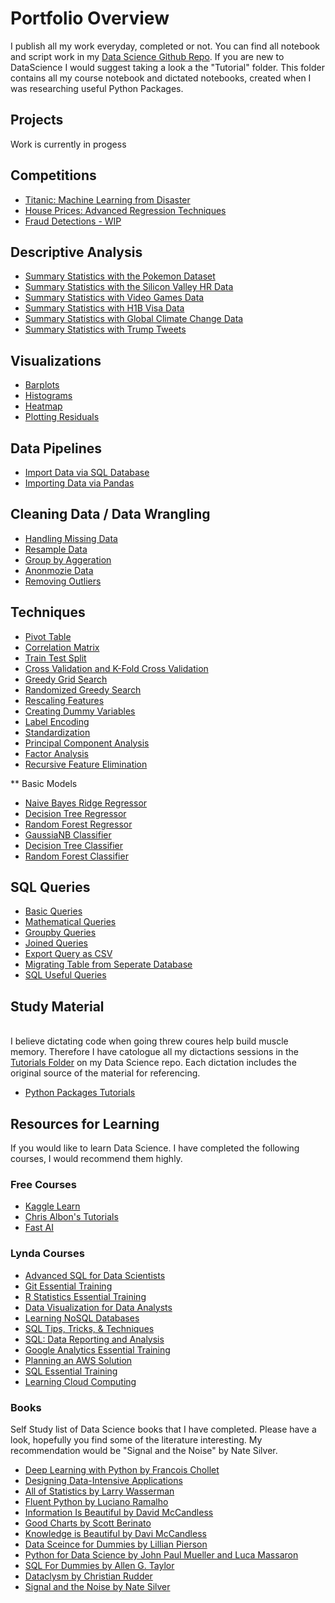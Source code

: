 # Portfolio Overview

I publish all my work everyday, completed or not. You can find all notebook and script work in my [Data Science Github Repo](https://github.com/kavisek/DataScience). If you are new to DataScience I would suggest taking a look a the "Tutorial" folder. This folder contains all my course notebook and dictated notebooks, created when I was researching useful Python Packages.

## Projects

Work is currently in progess

## Competitions

* [Titanic: Machine Learning from Disaster](https://github.com/kavisek/DataScience/tree/master/Competitions/Titanic%20Competition)
* [House Prices: Advanced Regression Techniques](https://github.com/kavisek/DataScience/tree/master/Competitions/Price%20Competition)
* [Fraud Detections - WIP](https://github.com/kavisek/DataScience/tree/master/Competitions/Fraud%20Competition)


## Descriptive Analysis

* [Summary Statistics with the Pokemon Dataset](https://github.com/kavisek/DataScience/blob/master/Descriptive%20Analysis/Pokemon/11-17-19%20Pokemon%20Summary%20Statistics.ipynb)
* [Summary Statistics with the Silicon Valley HR Data](https://github.com/kavisek/DataScience/blob/master/Descriptive%20Analysis/Silicon%20Valley%20Diversity/11-12-17%20Silicon%20Valley%20Summary%20Statistics.ipynb)
* [Summary Statistics with Video Games Data](https://github.com/kavisek/DataScience/blob/master/Descriptive%20Analysis/Video%20Games%20Sales/11-11-17%20Video%20Games%20Sales%20Summary%20Statistics.ipynb)
* [Summary Statistics with H1B Visa Data](https://github.com/kavisek/DataScience/blob/master/Descriptive%20Analysis/H1B%20Visas/12-14-17%20H1B%20Visas.ipynb)
* [Summary Statistics with Global Climate Change Data](https://github.com/kavisek/DataScience/blob/master/Descriptive%20Analysis/Climate%20Change%20-%20Earth%20Surface%20Temperature%20Data/11-13-17%20Climate%20Change%20Exploratory%20Analysis.ipynb)
* [Summary Statistics with Trump Tweets]()


## Visualizations

* [Barplots](https://github.com/kavisek/DataScience/blob/master/Visualizations/02-02-15%20Barplots.ipynb)
* [Histograms](https://github.com/kavisek/DataScience/blob/master/Visualizations/08-05-17%20Histograms.ipynb)
* [Heatmap](https://github.com/kavisek/DataScience/blob/master/Visualizations/12-04-17%20Seaborn%20Heatmap.ipynb)
* [Plotting Residuals](https://github.com/kavisek/DataScience/blob/master/Techniques/10-15-17%20Plotting%20Residuals.ipynb)


## Data Pipelines

* [Import Data via SQL Database](https://github.com/kavisek/DataScience/blob/master/Pipelines/01-13-17%20Import%20Data%20from%20RDS.ipynb)
* [Importing Data via Pandas](https://github.com/kavisek/DataScience/blob/master/Pipelines/02-02-18%20Importing%20Data%20by%20CSV.ipynb)


## Cleaning Data / Data Wrangling

* [Handling Missing Data](https://github.com/kavisek/DataScience/blob/master/Techniques/10-02-17%20Handling%20Missing%20Data.ipynb)
* [Resample Data](https://github.com/kavisek/DataScience/blob/master/Techniques/02-02-18%20Resampling%20Data.ipynb)
* [Group by Aggeration](https://github.com/kavisek/DataScience/blob/master/Guides/02-02-19%20Group%20by%20Aggregations.ipynb)
* [Anonmozie Data](https://github.com/kavisek/DataSc\ience/blob/master/Techniques/09-27-17%20How%20to%20Anonymize%20Data.ipynb)
* [Removing Outliers](https://github.com/kavisek/DataScience/blob/master/Techniques/03-08-18%20Removing%20Outliers.ipynb)


## Techniques

* [Pivot Table](https://github.com/kavisek/DataScience/blob/master/Techniques/11-07-19%20Crosstab%20Table.ipynb)
* [Correlation Matrix](https://github.com/kavisek/DataScience/blob/master/Techniques/10-15-17%20Correlation%20Matrix.ipynb)
* [Train Test Split](https://github.com/kavisek/DataScience/blob/master/Techniques/08-01-17%20Train-Test%20Split.ipynb)
* [Cross Validation and K-Fold Cross Validation](https://github.com/kavisek/DataScience/blob/master/Techniques/08-01-17%20Cross%20Validation%20and%20K-Folds.ipynb)
* [Greedy Grid Search](https://github.com/kavisek/DataScience/blob/master/Techniques/08-01-17%20Full%20Grid%20Search.ipynb)
* [Randomized Greedy Search](https://github.com/kavisek/DataScience/blob/master/Techniques/08-01-17%20Random%20Grid%20Search.ipynb)
* [Rescaling Features](https://github.com/kavisek/DataScience/blob/master/Guides/10-15-17%20Rescaling%20Features.ipynb)
* [Creating Dummy Variables](https://github.com/kavisek/DataScience/blob/master/Techniques/03-28-18%20Dummy%20Variables.ipynb)
* [Label Encoding](https://github.com/kavisek/DataScience/blob/master/Techniques/11-08-17%20Label%20Encoding.ipynb)
* [Standardization](https://github.com/kavisek/DataScience/blob/master/Techniques/03-28-18%20Standardization.ipynb)
* [Principal Component Analysis](https://github.com/kavisek/DataScience/blob/master/Techniques/08-01-17%20Factor%20Analysis%20and%20PCA.ipynb)
* [Factor Analysis](https://github.com/kavisek/DataScience/blob/master/Techniques/08-01-17%20Factor%20Analysis%20and%20PCA.ipynb)
* [Recursive Feature Elimination](https://github.com/kavisek/DataScience/blob/master/Techniques/08-01-17%20Recursive%20Feature%20Elimination.ipynb)


** Basic Models

* [Naive Bayes Ridge Regressor](https://github.com/kavisek/DataScience/blob/master/Predictive%20Analysis/Naive%20Bayes%20Ridge%20Regressor.ipynb)
* [Decision Tree Regressor](https://github.com/kavisek/DataScience/blob/master/Predictive%20Analysis/Decision%20Tree%20Regressor.ipynb)
* [Random Forest Regressor](https://github.com/kavisek/DataScience/blob/master/Predictive%20Analysis/Random%20Forest%20Regessor.ipynb)
* [GaussiaNB Classifier](https://github.com/kavisek/DataScience/blob/master/Predictive%20Analysis/Naive%20Bayes%20Classifier.ipynb)
* [Decision Tree Classifier](https://github.com/kavisek/DataScience/blob/master/Predictive%20Analysis/Decision%20Tree%20Classifier.ipynb)
* [Random Forest Classifier](https://github.com/kavisek/DataScience/blob/master/Predictive%20Analysis/Random%20Forest%20Classifier.ipynb)

## SQL Queries

* [Basic Queries]()
* [Mathematical Queries]()
* [Groupby Queries]()
* [Joined Queries]()
* [Export Query as CSV]() 
* [Migrating Table from Seperate Database](https://github.com/kavisek/DataScience/blob/master/SQL/Useful%20Snippets/Copy%20Data%20from%20Table%20to%20Table.sql)
* [SQL Useful Queries]()

## Study Material

<br>I  believe dictating code when going threw coures help build muscle memory. Therefore I have catologue all my dictactions sessions in the [Tutorials Folder](https://github.com/kavisek/DataScience/tree/master/Tutorials) on my Data Science repo. Each dictation includes the original source of the material for referencing. 

* [Python Packages Tutorials](https://github.com/kavisek/DataScience/tree/master/Tutorials)

## Resources for Learning

If you would like to learn Data Science. I have completed the following courses, I would recommend them highly. 

### Free Courses

* [Kaggle Learn](https://www.kaggle.com/learn/overview)
* [Chris Albon's Tutorials](https://chrisalbon.com/)
* [Fast AI](http://www.fast.ai/)

### Lynda Courses

* [Advanced SQL for Data Scientists](https://www.lynda.com/SQL-tutorials/Advanced-SQL-Data-Scientists/559183-2.html)
* [Git Essential Training](https://www.lynda.com/Git-tutorials/Git-Essential-Training/100222-2.html)
* [R Statistics Essential Training](https://www.linkedin.com/learning/r-statistics-essential-training?originalSubdomain=ca)
* [Data Visualization for Data Analysts](https://www.lynda.com/Data-Visualization-tutorials/7265-0.html)
* [Learning NoSQL Databases](https://www.lynda.com/NoSQL-tutorials/Up-Running-NoSQL-Databases/111598-2.html)
* [SQL Tips, Tricks, & Techniques](https://www.lynda.com/SQL-tutorials/SQL-Tips-Tricks-Data-Science/558576-2.html)
* [SQL: Data Reporting and Analysis](https://www.lynda.com/SQL-tutorials/Welcome/529631/551694-4.html)
* [Google Analytics Essential Training](https://www.lynda.com/Google-Analytics-tutorials/Google-Analytics-Essential-Training/574707-2.html)
* [Planning an AWS Solution](https://www.lynda.com/Amazon-Web-Services-tutorials/Planning-AWS-Solution/628703-2.html)
* [SQL Essential Training](https://www.lynda.com/SQL-tutorials/SQL-Essential-Training/139988-2.html)
* [Learning Cloud Computing](https://www.lynda.com/Cloud-Computing-tutorials/Cloud-Computing-Cloud-DevOps/532185-2.html)

### Books

Self Study list of Data Science books that I have completed. Please have a look, hopefully you find some of the literature interesting. My recommendation would be "Signal and the  Noise" by Nate Silver.

* [Deep Learning with Python by Francois Chollet](https://www.amazon.ca/Deep-Learning-Python-Francois-Chollet/dp/1617294438/ref=sr_1_2/136-2836014-3216124?ie=UTF8&qid=1521815274&sr=8-2&keywords=deep+learning+python)
* [Designing Data-Intensive Applications](https://www.amazon.ca/gp/product/1449373321/ref=oh_aui_detailpage_o00_s00?ie=UTF8&psc=1)
* [All of Statistics by Larry Wasserman](https://www.amazon.ca/gp/product/0387402721/ref=oh_aui_detailpage_o05_s00?ie=UTF8&psc=1)
* [Fluent Python by Luciano Ramalho](https://www.amazon.ca/Fluent-Python-Concise-Effective-Programming/dp/1491946008/ref=sr_1_fkmr0_1?ie=UTF8&qid=1522070215&sr=8-1-fkmr0&keywords=fluent+in+python+by+Luciano)
* [Information Is Beautiful by David McCandless](https://www.amazon.ca/gp/product/0007492898/ref=oh_aui_detailpage_o08_s00?ie=UTF8&psc=1)
* [Good Charts by Scott Berinato](https://www.amazon.ca/gp/product/1633690709/ref=oh_aui_detailpage_o07_s00?ie=UTF8&psc=1)
* [Knowledge is Beautiful by Davi McCandless](https://www.amazon.ca/gp/product/0007427921/ref=oh_aui_detailpage_o09_s00?ie=UTF8&psc=1)
* [Data Sceince for Dummies by Lillian Pierson](https://www.amazon.ca/Data-Science-Dummies-Lillian-Pierson/dp/1118841557/ref=sr_1_3?s=books&ie=UTF8&qid=1522070231&sr=1-3&keywords=Data+Science+for+Dummies&dpID=51MXppBef9L&preST=_SX198_BO1,204,203,200_QL40_&dpSrc=srch)
* [Python for Data Science by John Paul Mueller and Luca Massaron](https://www.amazon.ca/Python-Data-Science-Dummies-Mueller/dp/1118844181/ref=sr_1_2?s=books&ie=UTF8&qid=1522070268&sr=1-2&keywords=Python+for+Data+Science)
* [SQL For Dummies by Allen G. Taylor](https://www.amazon.ca/gp/product/1118607961/ref=oh_aui_detailpage_o06_s00?ie=UTF8&psc=1)
* [Dataclysm by Christian Rudder ](https://www.amazon.ca/gp/product/034581259X/ref=oh_aui_detailpage_o08_s00?ie=UTF8&psc=1)
* [Signal and the Noise by Nate Silver](https://www.amazon.ca/Signal-Noise-Many-Predictions-Fail-but/dp/159420411X/ref=sr_1_1?s=books&ie=UTF8&qid=1522070710&sr=1-1&keywords=signal+and+the+noise)














